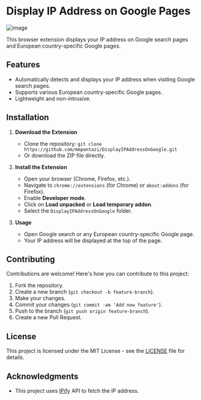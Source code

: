 # Display IP Address on Google Pages

![image](https://github.com/mmpantazi/DisplayIPAddressOnGoogle/assets/63082923/e9a7f0f7-0761-4207-945f-cef0c63b72a6)


This browser extension displays your IP address on Google search pages and European country-specific Google pages.

## Features

- Automatically detects and displays your IP address when visiting Google search pages.
- Supports various European country-specific Google pages.
- Lightweight and non-intrusive.

## Installation

1. **Download the Extension**
   - Clone the repository: `git clone https://github.com/mmpantazi/DisplayIPAddressOnGoogle.git`
   - Or download the ZIP file directly.

2. **Install the Extension**
   - Open your browser (Chrome, Firefox, etc.).
   - Navigate to `chrome://extensions` (for Chrome) or `about:addons` (for Firefox).
   - Enable **Developer mode**.
   - Click on **Load unpacked** or **Load temporary addon**.
   - Select the `DisplayIPAddressOnGoogle` folder.

3. **Usage**
   - Open Google search or any European country-specific Google page.
   - Your IP address will be displayed at the top of the page.

## Contributing

Contributions are welcome! Here's how you can contribute to this project:

1. Fork the repository.
2. Create a new branch (`git checkout -b feature-branch`).
3. Make your changes.
4. Commit your changes (`git commit -am 'Add new feature'`).
5. Push to the branch (`git push origin feature-branch`).
6. Create a new Pull Request.

## License

This project is licensed under the MIT License - see the [LICENSE](LICENSE) file for details.

## Acknowledgments

- This project uses [IPify](https://www.ipify.org/) API to fetch the IP address.
